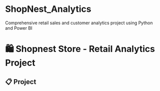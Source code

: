 # ShopNest_Analytics
Comprehensive retail sales and customer analytics project using Python and Power BI

# 🛍️ Shopnest Store - Retail Analytics Project

## 📋 Project
